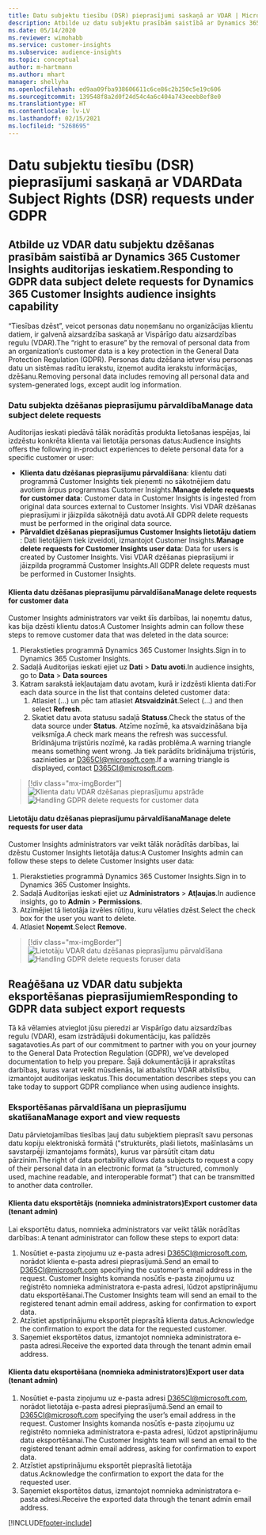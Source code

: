 ```yaml
---
title: Datu subjektu tiesību (DSR) pieprasījumi saskaņā ar VDAR | Microsoft Docs
description: Atbilde uz datu subjektu prasībām saistībā ar Dynamics 365 Customer Insights auditorijas ieskatiem.
ms.date: 05/14/2020
ms.reviewer: wimohabb
ms.service: customer-insights
ms.subservice: audience-insights
ms.topic: conceptual
author: m-hartmann
ms.author: mhart
manager: shellyha
ms.openlocfilehash: ed9aa09fba938606611c6ce86c2b250c5e19c606
ms.sourcegitcommit: 139548f8a2d0f24d54c4a6c404a743eeeb8ef8e0
ms.translationtype: HT
ms.contentlocale: lv-LV
ms.lasthandoff: 02/15/2021
ms.locfileid: "5268695"
---
```

# <a name="data-subject-rights-dsr-requests-under-gdpr"></a><span data-ttu-id="f9fec-103">Datu subjektu tiesību (DSR) pieprasījumi saskaņā ar VDAR</span><span class="sxs-lookup"><span data-stu-id="f9fec-103">Data Subject Rights (DSR) requests under GDPR</span></span>

## <a name="responding-to-gdpr-data-subject-delete-requests-for-dynamics-365-customer-insights-audience-insights-capability"></a><span data-ttu-id="f9fec-104">Atbilde uz VDAR datu subjektu dzēšanas prasībām saistībā ar Dynamics 365 Customer Insights auditorijas ieskatiem.</span><span class="sxs-lookup"><span data-stu-id="f9fec-104">Responding to GDPR data subject delete requests for Dynamics 365 Customer Insights audience insights capability</span></span>

<span data-ttu-id="f9fec-105">“Tiesības dzēst”, veicot personas datu noņemšanu no organizācijas klientu datiem, ir galvenā aizsardzība saskaņā ar Vispārīgo datu aizsardzības regulu (VDAR).</span><span class="sxs-lookup"><span data-stu-id="f9fec-105">The “right to erasure” by the removal of personal data from an organization’s customer data is a key protection in the General Data Protection Regulation (GDPR).</span></span> <span data-ttu-id="f9fec-106">Personas datu dzēšana ietver visu personas datu un sistēmas radītu ierakstu, izņemot audita ierakstu informācijas, dzēšanu.</span><span class="sxs-lookup"><span data-stu-id="f9fec-106">Removing personal data includes removing all personal data and system-generated logs, except audit log information.</span></span>

### <a name="manage-data-subject-delete-requests"></a><span data-ttu-id="f9fec-107">Datu subjekta dzēšanas pieprasījumu pārvaldība</span><span class="sxs-lookup"><span data-stu-id="f9fec-107">Manage data subject delete requests</span></span>

<span data-ttu-id="f9fec-108">Auditorijas ieskati piedāvā tālāk norādītās produkta lietošanas iespējas, lai izdzēstu konkrēta klienta vai lietotāja personas datus:</span><span class="sxs-lookup"><span data-stu-id="f9fec-108">Audience insights offers the following in-product experiences to delete personal data for a specific customer or user:</span></span>

- <span data-ttu-id="f9fec-109">**Klienta datu dzēšanas pieprasījumu pārvaldīšana**: klientu dati programmā Customer Insights tiek pieņemti no sākotnējiem datu avotiem ārpus programmas Customer Insights.</span><span class="sxs-lookup"><span data-stu-id="f9fec-109">**Manage delete requests for customer data**: Customer data in Customer Insights is ingested from original data sources external to Customer Insights.</span></span> <span data-ttu-id="f9fec-110">Visi VDAR dzēšanas pieprasījumi ir jāizpilda sākotnējā datu avotā.</span><span class="sxs-lookup"><span data-stu-id="f9fec-110">All GDPR delete requests must be performed in the original data source.</span></span>
- <span data-ttu-id="f9fec-111">**Pārvaldiet dzēšanas pieprasījumus Customer Insights lietotāju datiem** : Dati lietotājiem tiek izveidoti, izmantojot Customer Insights.</span><span class="sxs-lookup"><span data-stu-id="f9fec-111">**Manage delete requests for Customer Insights user data**: Data for users is created by Customer Insights.</span></span> <span data-ttu-id="f9fec-112">Visi VDAR dzēšanas pieprasījumi ir jāizpilda programmā Customer Insights.</span><span class="sxs-lookup"><span data-stu-id="f9fec-112">All GDPR delete requests must be performed in Customer Insights.</span></span>

#### <a name="manage-delete-requests-for-customer-data"></a><span data-ttu-id="f9fec-113">Klienta datu dzēšanas pieprasījumu pārvaldīšana</span><span class="sxs-lookup"><span data-stu-id="f9fec-113">Manage delete requests for customer data</span></span>

<span data-ttu-id="f9fec-114">Customer Insights administrators var veikt šīs darbības, lai noņemtu datus, kas bija dzēsti klientu datos:</span><span class="sxs-lookup"><span data-stu-id="f9fec-114">A Customer Insights admin can follow these steps to remove customer data that was deleted in the data source:</span></span>

1. <span data-ttu-id="f9fec-115">Pierakstieties programmā Dynamics 365 Customer Insights.</span><span class="sxs-lookup"><span data-stu-id="f9fec-115">Sign in to Dynamics 365 Customer Insights.</span></span>
2. <span data-ttu-id="f9fec-116">Sadaļā Auditorijas ieskati ejiet uz **Dati** > **Datu avoti**.</span><span class="sxs-lookup"><span data-stu-id="f9fec-116">In audience insights, go to **Data** > **Data sources**</span></span>
3. <span data-ttu-id="f9fec-117">Katram sarakstā iekļautajam datu avotam, kurā ir izdzēsti klienta dati:</span><span class="sxs-lookup"><span data-stu-id="f9fec-117">For each data source in the list that contains deleted customer data:</span></span>
   1. <span data-ttu-id="f9fec-118">Atlasiet (...) un pēc tam atlasiet **Atsvaidzināt**.</span><span class="sxs-lookup"><span data-stu-id="f9fec-118">Select (...) and then select **Refresh**.</span></span>
   2. <span data-ttu-id="f9fec-119">Skatiet datu avota statusu sadaļā **Statuss**.</span><span class="sxs-lookup"><span data-stu-id="f9fec-119">Check the status of the data source under **Status**.</span></span> <span data-ttu-id="f9fec-120">Atzīme nozīmē, ka atsvaidzināšana bija veiksmīga.</span><span class="sxs-lookup"><span data-stu-id="f9fec-120">A check mark means the refresh was successful.</span></span> <span data-ttu-id="f9fec-121">Brīdinājuma trijstūris nozīmē, ka radās problēma.</span><span class="sxs-lookup"><span data-stu-id="f9fec-121">A warning triangle means something went wrong.</span></span> <span data-ttu-id="f9fec-122">Ja tiek parādīts brīdinājuma trijstūris, sazinieties ar D365CI@microsoft.com.</span><span class="sxs-lookup"><span data-stu-id="f9fec-122">If a warning triangle is displayed, contact D365CI@microsoft.com.</span></span>

> [!div class="mx-imgBorder"]
> <span data-ttu-id="f9fec-123">![Klienta datu VDAR dzēšanas pieprasījumu apstrāde](media/gdpr-data-sources.png "Klienta datu VDAR dzēšanas pieprasījumu apstrāde")</span><span class="sxs-lookup"><span data-stu-id="f9fec-123">![Handling GDPR delete requests for customer data](media/gdpr-data-sources.png "Handling GDPR delete requests for customer data")</span></span>

#### <a name="manage-delete-requests-for-user-data"></a><span data-ttu-id="f9fec-124">Lietotāju datu dzēšanas pieprasījumu pārvaldīšana</span><span class="sxs-lookup"><span data-stu-id="f9fec-124">Manage delete requests for user data</span></span>

<span data-ttu-id="f9fec-125">Customer Insights administrators var veikt tālāk norādītās darbības, lai dzēstu Customer Insights lietotāja datus:</span><span class="sxs-lookup"><span data-stu-id="f9fec-125">A Customer Insights admin can follow these steps to delete Customer Insights user data:</span></span>

1. <span data-ttu-id="f9fec-126">Pierakstieties programmā Dynamics 365 Customer Insights.</span><span class="sxs-lookup"><span data-stu-id="f9fec-126">Sign in to Dynamics 365 Customer Insights.</span></span>
2. <span data-ttu-id="f9fec-127">Sadaļā Auditorijas ieskati ejiet uz **Administrators** > **Atļaujas**.</span><span class="sxs-lookup"><span data-stu-id="f9fec-127">In audience insights, go to **Admin** > **Permissions**.</span></span>
3. <span data-ttu-id="f9fec-128">Atzīmējiet tā lietotāja izvēles rūtiņu, kuru vēlaties dzēst.</span><span class="sxs-lookup"><span data-stu-id="f9fec-128">Select the check box for the user you want to delete.</span></span>
4. <span data-ttu-id="f9fec-129">Atlasiet **Noņemt**.</span><span class="sxs-lookup"><span data-stu-id="f9fec-129">Select **Remove**.</span></span>

> [!div class="mx-imgBorder"]
> <span data-ttu-id="f9fec-130">![Lietotāju VDAR datu dzēšanas pieprasījumu pārvaldīšana](media/gdpr-permissions.png "Lietotāju VDAR datu dzēšanas pieprasījumu pārvaldīšana")</span><span class="sxs-lookup"><span data-stu-id="f9fec-130">![Handling GDPR delete requests foruser data](media/gdpr-permissions.png "Handling GDPR delete requests for user data")</span></span>

## <a name="responding-to-gdpr-data-subject-export-requests"></a><span data-ttu-id="f9fec-131">Reaģēšana uz VDAR datu subjekta eksportēšanas pieprasījumiem</span><span class="sxs-lookup"><span data-stu-id="f9fec-131">Responding to GDPR data subject export requests</span></span>

<span data-ttu-id="f9fec-132">Tā kā vēlamies atvieglot jūsu pieredzi ar Vispārīgo datu aizsardzības regulu (VDAR), esam izstrādājuši dokumentāciju, kas palīdzēs sagatavoties.</span><span class="sxs-lookup"><span data-stu-id="f9fec-132">As part of our commitment to partner with you on your journey to the General Data Protection Regulation (GDPR), we’ve developed documentation to help you prepare.</span></span> <span data-ttu-id="f9fec-133">Šajā dokumentācijā ir aprakstītas darbības, kuras varat veikt mūsdienās, lai atbalstītu VDAR atbilstību, izmantojot auditorijas ieskatus.</span><span class="sxs-lookup"><span data-stu-id="f9fec-133">This documentation describes steps you can take today to support GDPR compliance when using audience insights.</span></span>

### <a name="manage-export-and-view-requests"></a><span data-ttu-id="f9fec-134">Eksportēšanas pārvaldīšana un pieprasījumu skatīšana</span><span class="sxs-lookup"><span data-stu-id="f9fec-134">Manage export and view requests</span></span>

<span data-ttu-id="f9fec-135">Datu pārvietojamības tiesības ļauj datu subjektiem pieprasīt savu personas datu kopiju elektroniskā formātā ("strukturēts, plaši lietots, mašīnlasāms un savstarpēji izmantojams formāts), kurus var pārsūtīt citam datu pārzinim.</span><span class="sxs-lookup"><span data-stu-id="f9fec-135">The right of data portability allows data subjects to request a copy of their personal data in an electronic format (a “structured, commonly used, machine readable, and interoperable format”) that can be transmitted to another data controller.</span></span>

#### <a name="export-customer-data-tenant-admin"></a><span data-ttu-id="f9fec-136">Klienta datu eksportētājs (nomnieka administrators)</span><span class="sxs-lookup"><span data-stu-id="f9fec-136">Export customer data (tenant admin)</span></span>

<span data-ttu-id="f9fec-137">Lai eksportētu datus, nomnieka administrators var veikt tālāk norādītas darbības:.</span><span class="sxs-lookup"><span data-stu-id="f9fec-137">A tenant administrator can follow these steps to export data:</span></span>

1. <span data-ttu-id="f9fec-138">Nosūtiet e-pasta ziņojumu uz e-pasta adresi D365CI@microsoft.com, norādot klienta e-pasta adresi pieprasījumā.</span><span class="sxs-lookup"><span data-stu-id="f9fec-138">Send an email to D365CI@microsoft.com specifying the customer’s email address in the request.</span></span> <span data-ttu-id="f9fec-139">Customer Insights komanda nosūtīs e-pasta ziņojumu uz reģistrēto nomnieka administratora e-pasta adresi, lūdzot apstiprinājumu datu eksportēšanai.</span><span class="sxs-lookup"><span data-stu-id="f9fec-139">The Customer Insights team will send an email to the registered tenant admin email address, asking for confirmation to export data.</span></span>
2. <span data-ttu-id="f9fec-140">Atzīstiet apstiprinājumu eksportēt pieprasītā klienta datus.</span><span class="sxs-lookup"><span data-stu-id="f9fec-140">Acknowledge the confirmation to export the data for the requested customer.</span></span>
3. <span data-ttu-id="f9fec-141">Saņemiet eksportētos datus, izmantojot nomnieka administratora e-pasta adresi.</span><span class="sxs-lookup"><span data-stu-id="f9fec-141">Receive the exported data through the tenant admin email address.</span></span>

#### <a name="export-user-data-tenant-admin"></a><span data-ttu-id="f9fec-142">Klienta datu eksportēšana (nomnieka administrators)</span><span class="sxs-lookup"><span data-stu-id="f9fec-142">Export user data (tenant admin)</span></span>

1. <span data-ttu-id="f9fec-143">Nosūtiet e-pasta ziņojumu uz e-pasta adresi D365CI@microsoft.com, norādot lietotāja e-pasta adresi pieprasījumā.</span><span class="sxs-lookup"><span data-stu-id="f9fec-143">Send an email to D365CI@microsoft.com specifying the user’s email address in the request.</span></span> <span data-ttu-id="f9fec-144">Customer Insights komanda nosūtīs e-pasta ziņojumu uz reģistrēto nomnieka administratora e-pasta adresi, lūdzot apstiprinājumu datu eksportēšanai.</span><span class="sxs-lookup"><span data-stu-id="f9fec-144">The Customer Insights team will send an email to the registered tenant admin email address, asking for confirmation to export data.</span></span>
2. <span data-ttu-id="f9fec-145">Atzīstiet apstiprinājumu eksportēt pieprasītā lietotāja datus.</span><span class="sxs-lookup"><span data-stu-id="f9fec-145">Acknowledge the confirmation to export the data for the requested user.</span></span>
3. <span data-ttu-id="f9fec-146">Saņemiet eksportētos datus, izmantojot nomnieka administratora e-pasta adresi.</span><span class="sxs-lookup"><span data-stu-id="f9fec-146">Receive the exported data through the tenant admin email address.</span></span>


[!INCLUDE[footer-include](../includes/footer-banner.md)]